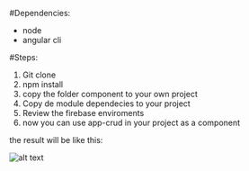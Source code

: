 #Dependencies: 
  
- node
- angular cli

#Steps:

1. Git clone
2. npm install
3. copy the folder component to your own project
4. Copy de module dependecies to your project
5. Review the firebase enviroments
6. now you can use app-crud in your project as a component

the result will be like this:

![alt text](https://lh6.googleusercontent.com/XFcjJesR3pZaOc5bXG6vx4944ukt73jsF7KZuAjK3M6AVK590VIVi4VJXs0-w61GZKzMn3SmcvyrK2YCc8CQ=w1125-h790)
